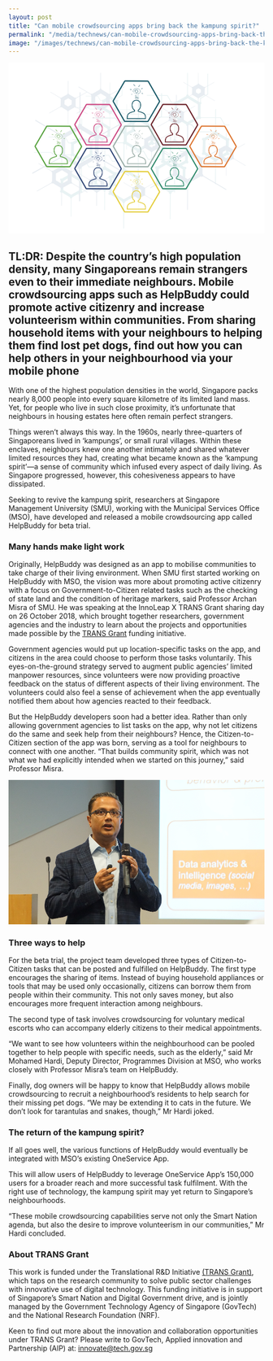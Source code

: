 ```yaml
---
layout: post
title: "Can mobile crowdsourcing apps bring back the kampung spirit?"
permalink: "/media/technews/can-mobile-crowdsourcing-apps-bring-back-the-kampung-spirit"
image: "/images/technews/can-mobile-crowdsourcing-apps-bring-back-the-kampung-spirit-part1.png"
---
```


![Can mobile crowdsourcing apps bring back the kampung spirit?](/images/technews/can-mobile-crowdsourcing-apps-bring-back-the-kampung-spirit-part1.png)

## TL:DR: Despite the country’s high population density, many Singaporeans remain strangers even to their immediate neighbours. Mobile crowdsourcing apps such as HelpBuddy could promote active citizenry and increase volunteerism within communities. From sharing household items with your neighbours to helping them find lost pet dogs, find out how you can help others in your neighbourhood via your mobile phone 

With one of the highest population densities in the world, Singapore packs nearly 8,000 people into every square kilometre of its limited land mass. Yet, for people who live in such close proximity, it’s unfortunate that neighbours in housing estates here often remain perfect strangers. 

Things weren’t always this way. In the 1960s, nearly three-quarters of Singaporeans lived in ‘kampungs’, or small rural villages. Within these enclaves, neighbours knew one another intimately and shared whatever limited resources they had, creating what became known as the ‘kampung spirit’—a sense of community which infused every aspect of daily living. As Singapore progressed, however, this cohesiveness appears to have dissipated.

Seeking to revive the kampung spirit, researchers at Singapore Management University (SMU), working with the Municipal Services Office (MSO), have developed and released a mobile crowdsourcing app called HelpBuddy for beta trial.

### **Many hands make light work** 

Originally, HelpBuddy was designed as an app to mobilise communities to take charge of their living environment. When SMU first started working on HelpBuddy with MSO, the vision was more about promoting active citizenry with a focus on Government-to-Citizen related tasks such as the checking of state land and the condition of heritage markers, said Professor Archan Misra of SMU. He was speaking at the InnoLeap X TRANS Grant sharing day on 26 October 2018, which brought together researchers, government agencies and the industry to learn about the projects and opportunities made possible by the [TRANS Grant](https://www.tech.gov.sg/products-and-services/trans-grant/) funding initiative.

Government agencies would put up location-specific tasks on the app, and citizens in the area could choose to perform those tasks voluntarily. This eyes-on-the-ground strategy served to augment public agencies’ limited manpower resources, since volunteers were now providing proactive feedback on the status of different aspects of their living environment. The volunteers could also feel a sense of achievement when the app eventually notified them about how agencies reacted to their feedback.

But the HelpBuddy developers soon had a better idea. Rather than only allowing government agencies to list tasks on the app, why not let citizens do the same and seek help from their neighbours? Hence, the Citizen-to-Citizen section of the app was born, serving as a tool for neighbours to connect with one another. “That builds community spirit, which was not what we had explicitly intended when we started on this journey,” said Professor Misra.

![Prof Misra on Help Buddy](/images/technews/can-mobile-crowdsourcing-apps-bring-back-the-kampung-spirit-part2.png)

### **Three ways to help**

For the beta trial, the project team developed three types of Citizen-to-Citizen tasks that can be posted and fulfilled on HelpBuddy. The first type encourages the sharing of items. Instead of buying household appliances or tools that may be used only occasionally, citizens can borrow them from people within their community. This not only saves money, but also encourages more frequent interaction among neighbours.

The second type of task involves crowdsourcing for voluntary medical escorts who can accompany elderly citizens to their medical appointments. 

“We want to see how volunteers within the neighbourhood can be pooled together to help people with specific needs, such as the elderly,” said Mr Mohamed Hardi, Deputy Director,  Programmes Division at MSO, who works closely with Professor Misra’s team on HelpBuddy.

Finally, dog owners will be happy to know that HelpBuddy allows mobile crowdsourcing to recruit a neighbourhood’s residents to help search for their missing pet dogs. “We may be extending it to cats in the future. We don’t look for tarantulas and snakes, though,” Mr Hardi joked.

### **The return of the kampung spirit?**

If all goes well, the various functions of HelpBuddy would eventually be integrated with MSO’s existing OneService App.   

This will allow users of HelpBuddy to leverage OneService App’s 150,000 users for a broader reach and more successful task fulfilment. With the right use of technology, the kampung spirit may yet return to Singapore’s neighbourhoods. 

“These mobile crowdsourcing capabilities serve not only the Smart Nation agenda, but also the desire to improve volunteerism in our communities,” Mr Hardi concluded. 

### **About TRANS Grant**

This work is funded under the Translational R&D Initiative [(TRANS Grant)](https://www.tech.gov.sg/products-and-services/trans-grant/), which taps on the research community to solve public sector challenges with innovative use of digital technology. This funding initiative is in support of Singapore’s Smart Nation and Digital Government drive, and is jointly managed by the Government Technology Agency of Singapore (GovTech) and the National Research Foundation (NRF).

Keen to find out more about the innovation and collaboration opportunities under TRANS Grant? Please write to GovTech, Applied innovation and Partnership (AIP) at:  innovate@tech.gov.sg 
